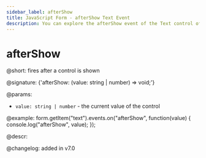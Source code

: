 ```yaml
---
sidebar_label: afterShow
title: JavaScript Form - afterShow Text Event 
description: You can explore the afterShow event of the Text control of Form in the documentation of the DHTMLX JavaScript UI library. Browse developer guides and API reference, try out code examples and live demos, and download a free 30-day evaluation version of DHTMLX Suite.
---
```


# afterShow

@short: fires after a control is shown

@signature: {'afterShow: (value: string | number) => void;'} 

@params:
- `value: string | number` - the current value of the control

@example:
form.getItem("text").events.on("afterShow", function(value) {
    console.log("afterShow", value);
});

@descr:

@changelog: added in v7.0
